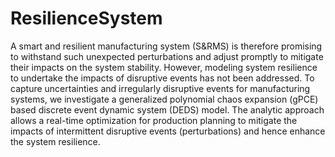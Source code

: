 # ResilienceSystem
A smart and resilient manufacturing system (S&RMS) is therefore promising to withstand such unexpected perturbations and adjust promptly to mitigate their impacts on the system stability. However, modeling system resilience to undertake the impacts of disruptive events has not been addressed. To capture uncertainties and irregularly disruptive events for manufacturing systems, we investigate a generalized polynomial chaos expansion (gPCE) based discrete event dynamic system (DEDS) model. The analytic approach allows a real-time optimization for production planning to mitigate the impacts of intermittent disruptive events (perturbations) and hence enhance the system resilience. 
